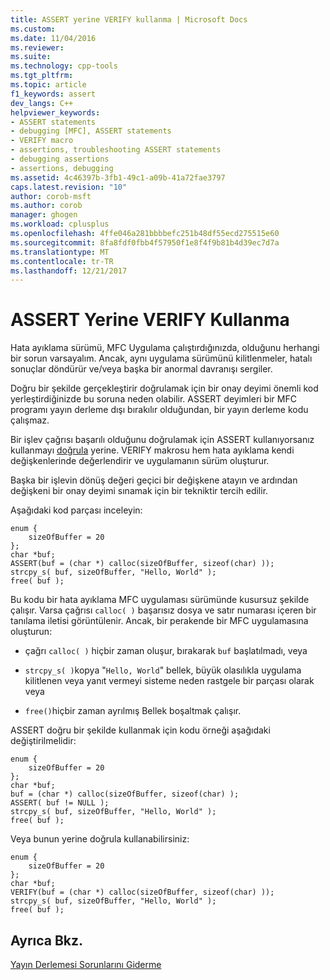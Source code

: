 ```yaml
---
title: ASSERT yerine VERIFY kullanma | Microsoft Docs
ms.custom: 
ms.date: 11/04/2016
ms.reviewer: 
ms.suite: 
ms.technology: cpp-tools
ms.tgt_pltfrm: 
ms.topic: article
f1_keywords: assert
dev_langs: C++
helpviewer_keywords:
- ASSERT statements
- debugging [MFC], ASSERT statements
- VERIFY macro
- assertions, troubleshooting ASSERT statements
- debugging assertions
- assertions, debugging
ms.assetid: 4c46397b-3fb1-49c1-a09b-41a72fae3797
caps.latest.revision: "10"
author: corob-msft
ms.author: corob
manager: ghogen
ms.workload: cplusplus
ms.openlocfilehash: 4ffe046a281bbbbefc251b48df55ecd275515e60
ms.sourcegitcommit: 8fa8fdf0fbb4f57950f1e8f4f9b81b4d39ec7d7a
ms.translationtype: MT
ms.contentlocale: tr-TR
ms.lasthandoff: 12/21/2017
---
```

# <a name="using-verify-instead-of-assert"></a>ASSERT Yerine VERIFY Kullanma
Hata ayıklama sürümü, MFC Uygulama çalıştırdığınızda, olduğunu herhangi bir sorun varsayalım. Ancak, aynı uygulama sürümünü kilitlenmeler, hatalı sonuçlar döndürür ve/veya başka bir anormal davranışı sergiler.  
  
 Doğru bir şekilde gerçekleştirir doğrulamak için bir onay deyimi önemli kod yerleştirdiğinizde bu soruna neden olabilir. ASSERT deyimleri bir MFC programı yayın derleme dışı bırakılır olduğundan, bir yayın derleme kodu çalışmaz.  
  
 Bir işlev çağrısı başarılı olduğunu doğrulamak için ASSERT kullanıyorsanız kullanmayı [doğrula](../../mfc/reference/diagnostic-services.md#verify) yerine. VERIFY makrosu hem hata ayıklama kendi değişkenlerinde değerlendirir ve uygulamanın sürüm oluşturur.  
  
 Başka bir işlevin dönüş değeri geçici bir değişkene atayın ve ardından değişkeni bir onay deyimi sınamak için bir tekniktir tercih edilir.  
  
 Aşağıdaki kod parçası inceleyin:  
  
```  
enum {  
    sizeOfBuffer = 20  
};  
char *buf;  
ASSERT(buf = (char *) calloc(sizeOfBuffer, sizeof(char) ));  
strcpy_s( buf, sizeOfBuffer, "Hello, World" );  
free( buf );  
```  
  
 Bu kodu bir hata ayıklama MFC uygulaması sürümünde kusursuz şekilde çalışır. Varsa çağrısı `calloc( )` başarısız dosya ve satır numarası içeren bir tanılama iletisi görüntülenir. Ancak, bir perakende bir MFC uygulamasına oluşturun:  
  
-   çağrı `calloc( )` hiçbir zaman oluşur, bırakarak `buf` başlatılmadı, veya  
  
-   `strcpy_s( )`kopya "`Hello, World`" bellek, büyük olasılıkla uygulama kilitlenen veya yanıt vermeyi sisteme neden rastgele bir parçası olarak veya  
  
-   `free()`hiçbir zaman ayrılmış Bellek boşaltmak çalışır.  
  
 ASSERT doğru bir şekilde kullanmak için kodu örneği aşağıdaki değiştirilmelidir:  
  
```  
enum {  
    sizeOfBuffer = 20  
};  
char *buf;  
buf = (char *) calloc(sizeOfBuffer, sizeof(char) );  
ASSERT( buf != NULL );  
strcpy_s( buf, sizeOfBuffer, "Hello, World" );  
free( buf );  
```  
  
 Veya bunun yerine doğrula kullanabilirsiniz:  
  
```  
enum {  
    sizeOfBuffer = 20  
};  
char *buf;  
VERIFY(buf = (char *) calloc(sizeOfBuffer, sizeof(char) ));  
strcpy_s( buf, sizeOfBuffer, "Hello, World" );  
free( buf );  
```  
  
## <a name="see-also"></a>Ayrıca Bkz.  
 [Yayın Derlemesi Sorunlarını Giderme](../../build/reference/fixing-release-build-problems.md)